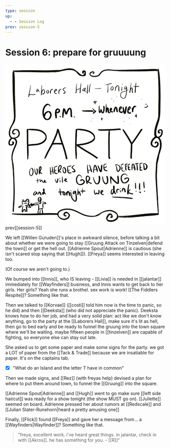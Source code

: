 ```yaml
---
type: session
up:
  - - Session Log
prev: session-5
---
```


# Session 6: prepare for gruuuung
![](/assets/obsidian/comic%205.jpeg)
<span class="dataview inline-field"><span class="inline-field-key">prev</span><span class="inline-field-value">[[session-5]]</span></span>

We left [[Willen Guruden]]'s place in awkward silence, before talking a bit about whether we were going to stay [[Gruung Attack on Tinzelven|defend the town]]  or get the hell out. [[Adrienne Spout|Adrienne]] is cautious (she isn't scared stop saying that [[Hugh]]). [[Freya]] seems interested in leaving too. 

(Of course we aren't going to.)

We bumped into [[Innis]], who IS leaving - [[Livia]] is needed in [[jalantar]] immediately for [[Wayfinders]] business, and Innis wants to get back to her girls. Her girls? Yeah she runs a brothel. sex work is work! [[The Fiddlers Respite]]? Something like that. 

Then we talked to [[Korvae]] ([[costi]] told him now is the time to panic, so he did) and then [[Deeksta]] (who did not appreciate the panic). Deeksta knows how to do her job, and had a very solid plan: act like we don't know anything, go to the party at the [[Laborers Hall]], make sure it's lit as hell, then go to bed early and be ready to funnel the gruung into the town square where we'll be waiting. maybe fifteen people in [[tinzelven]] are capable of fighting, so everyone else can stay out late. 

She asked us to get some paper and make some signs for the party. we got a LOT of paper from the [[Tack & Trade]] because we are insatiable for paper. It's on the captains tab. 

- [x] "What do an Island and the letter T have in common"

Then we made signs, and [[Rez]] (with freyas help) devised a plan for where to put them around town, to funnel the [[Gruung]] into the square. 

[[Adrienne Spout|Adrienne]] and [[Hugh]] went to go make sure [[left side haircut]] was ready for a show tonight (the show MUST go on). [[Juliette]] seemed on board. Adrienne pressed her about rumors at [[Redscale]] and [[Julian Slater-Runehorn|heard a pretty amusing one]] 

Finally, [[Flick]] found [[Freya]] and gave her a message from... a [[Wayfinders|Wayfinder]]? Something like that. 

> "freya, excellent work. i've heard great things. in jalantar, check in with [[Akros]]. he has something for you. - [[R]]" 
